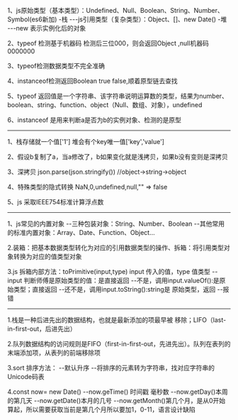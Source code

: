 1、js原始类型（基本类型）：Undefined、Null、Boolean、String、Number、Symbol(es6新加) -栈
---js引用类型（复杂类型）：Object、[]、new Date() -堆
---new 表示实例化后的对象

2、typeof 检测基于机器码  检测后三位000，则会返回Object ,null机器码 0000000

3、typeof检测数据类型不完全准确

4、instanceof检测返回Boolean true false,顺着原型链去查找

5、typeof 返回值是一个字符串、该字符串说明运算数的类型，结果为number、boolean、string、function、object（Null、数组、对象），undefined

6、instanceof 是用来判断a是否为b的实例对象、检测的是原型

--------------------------------------------------------------------------------------------------------------------------------------------

1、栈存储就一个值['1']  堆会有个key唯一值['key','value']

2、假设b复制了a，当a修改了，b如果变化就是浅拷贝，如果b没有变则是深拷贝

3、深拷贝 json.parse(json.stringify()) //object->string->object

4、特殊类型的隐式转换 NaN,0,undefined,null,"" => false 

5、js 采取IEEE754标准计算浮点数

--------------------------------------------------------------------------------------------------------------------------------------------

1、js常见的内置对象 
--三种包装对象：String、Number、Boolean
--其他常用的标准内置对象：Array、Date、Function、Object...

2.装箱：把基本数据类型转化为对应的引用数据类型的操作、拆箱：将引用类型对象转换为对应的值类型对象

3.js 拆箱内部方法：toPrimitive(input,type) input 传入的值，type 值类型
-- input 判断师傅是原始类型的值：是直接返回
--不是，调用input.valueOf():是原始类型；直接返回
--还不是，调用input.toString():string是 原始类型，返回
--报错

--------------------------------------------------------------------------------------------------------------------------------------------

1.栈是一种后进先出的数据结构，也就是最新添加的项最早被  移除；LIFO（last-in-first-out，后进先出）

2.队列数据结构的访问规则是FIFO（first-in-first-out，先进先出）。队列在表列的末端添加项，从表列的前端移除项

3.sort 排序方法：
--默认升序
--将排序的元素转为字符串，找对应字符串的Unicode码表

4.const now= new Date()
--now.geTime() 时间戳 毫秒数
--now.getDay()本周的第几天
--now.getDate()本月的几号
--now.getMonth()第几个月，是从0开始算起，所以需要获取当前是第几个月所以要加1，0-11，语言设计缺陷

